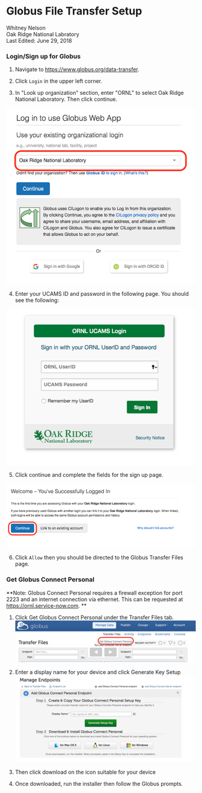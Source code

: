 # Globus File Transfer Setup 
Whitney Nelson <br>
Oak Ridge National Labratory <br>
Last Edited: June 29, 2018  <br>


### Login/Sign up for Globus

1. Navigate to https://www.globus.org/data-transfer.

2. Click `Login` in the upper left corner.

3. In "Look up organization" section, enter "ORNL" to select Oak Ridge National Laboratory. Then click continue.

![alt text](screenshots/screenshot0.png)

4. Enter your UCAMS ID and password in the following page. You should see the following:

![alt text](screenshots/screenshot1.png)

5. Click continue and complete the fields for the sign up page.

![alt text](screenshots/screenshot2.png)

6. Click `Allow` then you should be directed to the Globus Transfer Files page. 



### Get Globus Connect Personal

**Note: Globus Connect Personal requires a firewall exception for port 2223 and an internet connection via ethernet. 
This can be requested at https://ornl.service-now.com. ** 

1. Click Get Globus Connect Personal under the Transfer Files tab.
![alt text](screenshots/screenshot4.png)

2. Enter a display name for your device and click Generate Key Setup 
![alt text](screenshots/screenshot5.png)

3. Then click download on the icon suitable for your device

6. Once downloaded, run the installer then follow the Globus prompts.
